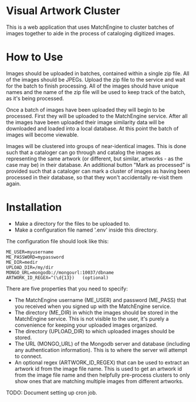 # Visual Artwork Cluster

This is a web application that uses MatchEngine to cluster batches of images together to aide in the process of cataloging digitized images.

# How to Use

Images should be uploaded in batches, contained within a single zip file. All of the images should be JPEGs. Upload the zip file to the service and wait for the batch to finish processing. All of the images should have unique names and the name of the zip file will be used to keep track of the batch, as it's being processed.

Once a batch of images have been uploaded they will begin to be processed. First they will be uploaded to the MatchEngine service. After all the images have been uploaded their image similarity data will be downloaded and loaded into a local database. At this point the batch of images will become viewable.

Images will be clustered into groups of near-identical images. This is done such that a cataloger can go through and catalog the images as representing the same artwork (or different, but similar, artworks - as the case may be) in their database. An additional button "Mark as processed" is provided such that a cataloger can mark a cluster of images as having been processed in their database, so that they won't accidentally re-visit them again.

# Installation

- Make a directory for the files to be uploaded to.
- Make a configuration file named '.env' inside this directory.

The configuration file should look like this:

    ME_USER=myusername
    ME_PASSWORD=mypassword
    ME_DIR=medir
    UPLOAD_DIR=/my/dir
    MONGO_URL=mongodb://mongourl:10037/dbname
    ARTWORK_ID_REGEX=^(\d{13})   (optional)

There are five properties that you need to specify:

- The MatchEngine username (ME\_USER) and password (ME\_PASS) that you received when you signed up with the MatchEngine service.
- The directory (ME\_DIR) in which the images should be stored in the MatchEngine service. This is not visible to the user, it's purely a convenience for keeping your uploaded images organized.
- The directory (UPLOAD\_DIR) to which uploaded images should be stored.
- The URL (MONGO\_URL) of the Mongodb server and database (including any authentication information). This is to where the server will attempt to connect.
- An optional regex (ARTWORK\_ID\_REGEX) that can be used to extract an artwork id from the image file name. This is used to get an artwork id from the image file name and then helpfully pre-process clusters to only show ones that are matching multiple images from different artworks.

TODO: Document setting up cron job.